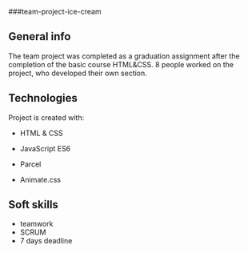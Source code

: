 ###team-project-ice-cream

## General info

The team project was completed as a graduation assignment after the completion of the basic course HTML&CSS. 8 people worked on the project, who developed their own section.

## Technologies

Project is created with:

- HTML & CSS
- JavaScript ES6

- Parcel

- Animate.css

## Soft skills
- teamwork
- SCRUM
- 7 days deadline 
